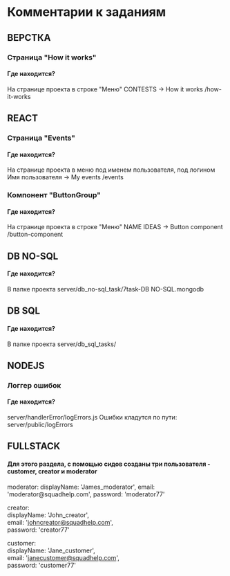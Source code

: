 <h1>Комментарии к заданиям</h1>

<h2>ВЕРСТКА</h2>
<h3>Страница "How it works"</h3>
<h4>Где находится?</h4>
На странице проекта в строке "Меню"
CONTESTS -> How it works
/how-it-works

<h2>REACT</h2>
<h3>Страница "Events"</h3>
<h4>Где находится?</h4>
На странице проекта в меню под именем пользователя, под логином
Имя пользователя -> My events
/events 

<h3>Компонент "ButtonGroup"</h3>
<h4>Где находится?</h4>
На странице проекта в строке "Меню"
NAME IDEAS -> Button component 
/button-component 

<h2>DB NO-SQL</h2>
<h4>Где находится?</h4>
В папке проекта
server/db_no-sql_task/7task-DB NO-SQL.mongodb

<h2>DB SQL</h2>
<h4>Где находится?</h4>
В папке проекта
server/db_sql_tasks/

<h2>NODEJS</h2>

<h3>Логгер ошибок</h3>
<h4>Где находится?</h4>
server/handlerError/logErrors.js
Ошибки кладутся по пути: server/public/logErrors

<h2>FULLSTACK</h2>	
<h4>Для этого раздела, с помощью сидов созданы три пользователя - customer, creator и moderator</h4>
moderator:  
displayName: 'James_moderator',  
email: 'moderator@squadhelp.com',  
password: 'moderator77'  

creator:  
displayName: 'John_creator',  
email: 'johncreator@squadhelp.com',  
password: 'creator77'  

customer:  
displayName: 'Jane_customer',  
email: 'janecustomer@squadhelp.com',  
password: 'customer77'

